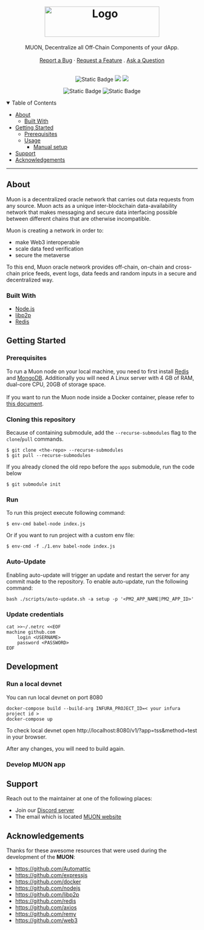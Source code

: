 <h1 align="center">
  <a href="https://www.muon.net/" target="_blank">
    <img src="https://assets.website-files.com/614c6fa0cc868403c37c5e53/614c6fa0cc8684353e7c5e63_muon-logo.svg" alt="Logo" width="302" height="80">
  </a>
</h1>

<div align="center">
  MUON, Decentralize all Off-Chain Components of your dApp.
  <br />
  <br />
  <a href="https://github.com/muon-protocol/muon-node-js/issues/new?assignees=&labels=bug&template=01_BUG_REPORT.md&title=bug%3A+">Report a Bug</a>
  ·
  <a href="https://github.com/muon-protocol/muon-node-js/issues/new?assignees=&labels=enhancement&template=02_FEATURE_REQUEST.md&title=feat%3A+">Request a Feature</a>
  .
  <a href="https://github.com/muon-protocol/muon-node-js/discussions">Ask a Question</a>
</div>

<div align="center">
<br />

![Static Badge](https://img.shields.io/badge/node_js-%3E%3D16.14-blue)
[![](https://img.shields.io/badge/project-libp2p-blue.svg)](http://libp2p.io/)
[![](https://img.shields.io/badge/project-nodejs-blue.svg)](http://libp2p.io/)

![Static Badge](https://img.shields.io/badge/docs-passing-green)
![Static Badge](https://img.shields.io/badge/build-passing-green)


</div>

<details open="open">
<summary>Table of Contents</summary>

- [About](#about)
  - [Built With](#built-with)
- [Getting Started](#getting-started)
  - [Prerequisites](#prerequisites)
  - [Usage](#usage)
    - [Manual setup](#manual-setup)
- [Support](#support)
- [Acknowledgements](#acknowledgements)

</details>

---

## About
Muon is a decentralized oracle network that carries out data requests from any source. 
Muon acts as a unique inter-blockchain data-availability network that makes messaging and secure data interfacing possible between different chains that are otherwise incompatible.

Muon is creating a network in order to:

- make Web3 interoperable
- scale data feed verification
- secure the metaverse 

To this end, Muon oracle network provides off-chain, on-chain and cross-chain price feeds, event logs, data feeds and random inputs in a secure and decentralized way.


### Built With

- [Node.js](https://github.com/nodejs/node)
- [libp2p](https://github.com/libp2p/js-libp2p)
- [Redis](https://github.com/redis/redis)

## Getting Started

### Prerequisites

To run a Muon node on your local machine, you need to first install [Redis](https://redis.com) and [MongoDB](https://www.mongodb.com/).
Additionally you will need A Linux server with 4 GB of RAM, dual-core CPU, 20GB of storage space. 
<br/>  
If you want to run the Muon node inside a Docker container, please refer to 
[this document](https://docs.muon.net/muon-network/muon-nodes/joining-alice-testnet).



### Cloning this repository
Because of containing submodule, add the `--recurse-submodules` flag to the `clone`/`pull` commands.

    $ git clone <the-repo> --recurse-submodules
    $ git pull --recurse-submodules
If you already cloned the old repo before the `apps` submodule, run the code below

    $ git submodule init
    
### Run
To run this project execute following command:

    $ env-cmd babel-node index.js
    
Or if you want to run project with a custom env file:

    $ env-cmd -f ./1.env babel-node index.js


### Auto-Update
Enabling auto-update will trigger an update and restart the server for any commit made to the repository. To enable auto-update, run the following command: 

    bash ./scripts/auto-update.sh -a setup -p '<PM2_APP_NAME|PM2_APP_ID>'

### Update credentials

    cat >>~/.netrc <<EOF
    machine github.com
        login <USERNAME>
        password <PASSWORD>
    EOF


## Development
### Run a local devnet

You can run local devnet on port 8080

    docker-compose build --build-arg INFURA_PROJECT_ID=< your infura project id >
    docker-compose up

To check local devnet open http://localhost:8080/v1/?app=tss&method=test in your browser.

After any changes, you will need to build again.

### Develop MUON app

## Support

Reach out to the maintainer at one of the following places:

- Join our [Discord server](https://discord.com/invite/rcK4p8g7Ce)
- The email which is located [MUON website](https://muon.net)


## Acknowledgements

Thanks for these awesome resources that were used during the development of the **MUON**:

- <https://github.com/Automattic>
- <https://github.com/expressjs>
- <https://github.com/docker>
- <https://github.com/nodejs>
- <https://github.com/libp2p>
- <https://github.com/redis>
- <https://github.com/axios>
- <https://github.com/remy>
- <https://github.com/web3>



